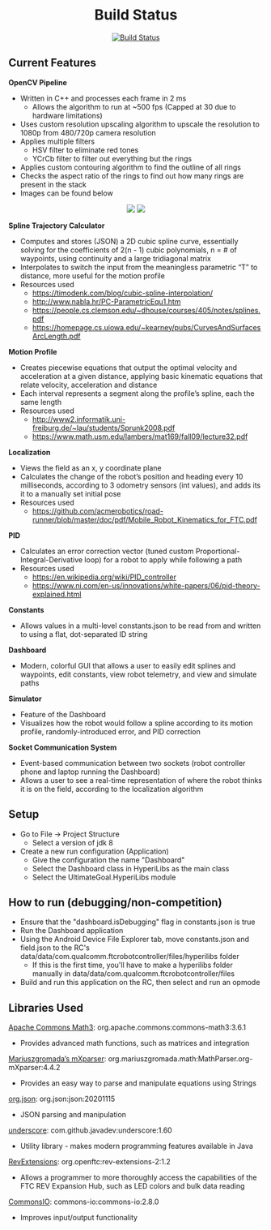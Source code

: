 <h1 align="center">Build Status</h1>
<p align="center">
<a href="https://travis-ci.com/Alpheron/HyperionFTC"><img alt="Build Status" src="https://travis-ci.com/Hyperion-9614/UltimateGoal.svg?token=mfjmzBAuLfxQsS9xKwRc&branch=master"></a>

<h2>Current Features</h2>

<b>OpenCV Pipeline</b>
* Written in C++ and processes each frame in 2 ms
    * Allows the algorithm to run at ~500 fps (Capped at 30 due to hardware limitations)
* Uses custom resolution upscaling algorithm to upscale the resolution to 1080p from 480/720p camera resolution
* Applies multiple filters
    * HSV filter to eliminate red tones
    * YCrCb filter to filter out everything but the rings
* Applies custom contouring algorithm to find the outline of all rings
* Checks the aspect ratio of the rings to find out how many rings are present in the stack
* Images can be found below
<p align="center">
    <img src="doc/image/FourStack.gif" />
    <img src="doc/image/SingleStack.gif" />
</p>

<b>Spline Trajectory Calculator</b>
* Computes and stores (JSON) a 2D cubic spline curve, essentially solving for the coefficients of 2(n - 1) cubic polynomials, n = # of waypoints, using continuity and a large tridiagonal matrix
* Interpolates to switch the input from the meaningless parametric “T” to distance, more useful for the motion profile
* Resources used
    * https://timodenk.com/blog/cubic-spline-interpolation/
    * http://www.nabla.hr/PC-ParametricEqu1.htm
    * https://people.cs.clemson.edu/~dhouse/courses/405/notes/splines.pdf
    * https://homepage.cs.uiowa.edu/~kearney/pubs/CurvesAndSurfacesArcLength.pdf
    
<b>Motion Profile</b>
* Creates piecewise equations that output the optimal velocity and acceleration at a given distance, applying basic kinematic equations that relate velocity, acceleration and distance
* Each interval represents a segment along the profile’s spline, each the same length
* Resources used
    * http://www2.informatik.uni-freiburg.de/~lau/students/Sprunk2008.pdf
    * https://www.math.usm.edu/lambers/mat169/fall09/lecture32.pdf
    
<b>Localization</b>
* Views the field as an x, y coordinate plane
* Calculates the change of the robot’s position and heading every 10 milliseconds, according to 3 odometry sensors (int values), and adds its it to a manually set initial pose
* Resources used
    * https://github.com/acmerobotics/road-runner/blob/master/doc/pdf/Mobile_Robot_Kinematics_for_FTC.pdf
    
<b>PID</b>
* Calculates an error correction vector (tuned custom Proportional-Integral-Derivative loop) for a robot to apply while following a path
* Resources used
    * https://en.wikipedia.org/wiki/PID_controller
    * https://www.ni.com/en-us/innovations/white-papers/06/pid-theory-explained.html
    
<b>Constants</b>
* Allows values in a multi-level constants.json to be read from and written to using a flat, dot-separated ID string

<b>Dashboard</b>
* Modern, colorful GUI that allows a user to easily edit splines and waypoints, edit constants, view robot telemetry, and view and simulate paths

<b>Simulator</b>
* Feature of the Dashboard
* Visualizes how the robot would follow a spline according to its motion profile, randomly-introduced error, and PID correction

<b>Socket Communication System</b>
* Event-based communication between two sockets (robot controller phone and laptop running the Dashboard)
* Allows a user to see a real-time representation of where the robot thinks it is on the field, according to the localization algorithm

<h2>Setup</h2>

* Go to File -> Project Structure
    * Select a version of jdk 8
* Create a new run configuration (Application)
    * Give the configuration the name "Dashboard"
    * Select the Dashboard class in HyperiLibs as the main class
    * Select the UltimateGoal.HyperiLibs module

<h2>How to run (debugging/non-competition)</h2>

* Ensure that the "dashboard.isDebugging" flag in constants.json is true
* Run the Dashboard application
* Using the Android Device File Explorer tab, move constants.json and field.json to
  the RC's data/data/com.qualcomm.ftcrobotcontroller/files/hyperilibs folder
  * If this is the first time, you'll have to make a hyperilibs folder manually in
    data/data/com.qualcomm.ftcrobotcontroller/files 
* Build and run this application on the RC, then select and run an opmode

<h2>Libraries Used</h2>

<u>Apache Commons Math3</u>: org.apache.commons:commons-math3:3.6.1
* Provides advanced math functions, such as matrices and integration

<u>Mariuszgromada’s mXparser</u>: org.mariuszgromada.math:MathParser.org-mXparser:4.4.2
* Provides an easy way to parse and manipulate equations using Strings

<u>org.json</u>: org.json:json:20201115
* JSON parsing and manipulation

<u>underscore</u>: com.github.javadev:underscore:1.60
* Utility library - makes modern programming features available in Java

<u>RevExtensions</u>: org.openftc:rev-extensions-2:1.2
* Allows a programmer to more thoroughly access the capabilities of the FTC REV Expansion Hub, such as LED colors and bulk data reading

<u>CommonsIO</u>: commons-io:commons-io:2.8.0
* Improves input/output functionality